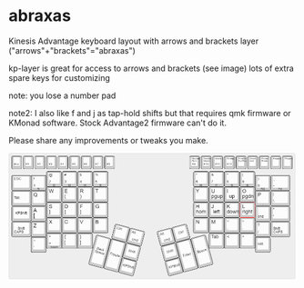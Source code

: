 # abraxas
Kinesis Advantage keyboard layout with arrows and brackets layer ("arrows"+"brackets"="abraxas")

kp-layer is great for access to arrows and brackets (see image)
lots of extra spare keys for customizing

note: you lose a number pad 
 
note2: I also like f and j as tap-hold shifts but that requires qmk firmware or KMonad software. Stock Advantage2 firmware can't do it.

Please share any improvements or tweaks you make.

![layout cheet sheet image](keyboard-layout.png)
